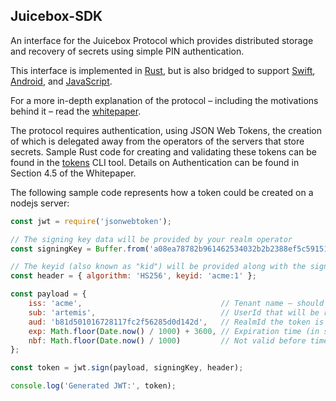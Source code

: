 ## Juicebox-SDK

An interface for the Juicebox Protocol which provides distributed storage and recovery of secrets using simple PIN authentication.

This interface is implemented in [Rust](rust/README.md), but is also bridged to support [Swift](swift/README.md), [Android](android/README.md), and [JavaScript](javascript/README.md).

For a more in-depth explanation of the protocol – including the motivations behind it – read the [whitepaper](https://docs:JU1C380X@docs.juicebox.xyz/whitepapers/juiceboxprotocol_revision6_20230713.pdf).

The protocol requires authentication, using JSON Web Tokens, the creation of which is delegated away from the operators of the servers that store secrets. Sample Rust code for creating and validating these tokens can be found in the [tokens](rust/sdk/tokens/README.md) CLI tool. Details on Authentication can be found in Section 4.5 of the Whitepaper.

The following sample code represents how a token could be created on a nodejs server:

```js
const jwt = require('jsonwebtoken');

// The signing key data will be provided by your realm operator
const signingKey = Buffer.from('a08ea78782b961462534032b2b2388ef5c59151e620d1ec7375fcf19b30241f1', "hex")

// The keyid (also known as "kid") will be provided along with the signing key
const header = { algorithm: 'HS256', keyid: 'acme:1' };

const payload = {
    iss: 'acme',                               // Tenant name – should match the `kid` field prior to `:`
    sub: 'artemis', 						   // UserId that will be registering / recovering secrets
    aud: 'b81d501016728117fc2f56285d0d142d',   // RealmId the token is valid for, this should be provided by your realm operator
    exp: Math.floor(Date.now() / 1000) + 3600, // Expiration time (in seconds), the lifetime of a token must not exceed one day, `exp - nbf <= 86_400`
    nbf: Math.floor(Date.now() / 1000) 		   // Not valid before time (in seconds)
};

const token = jwt.sign(payload, signingKey, header);

console.log('Generated JWT:', token);
```
